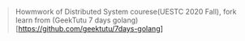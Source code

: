 > Howmwork of Distributed System courese(UESTC 2020 Fall), fork learn from (GeekTutu 7 days golang)[https://github.com/geektutu/7days-golang]
